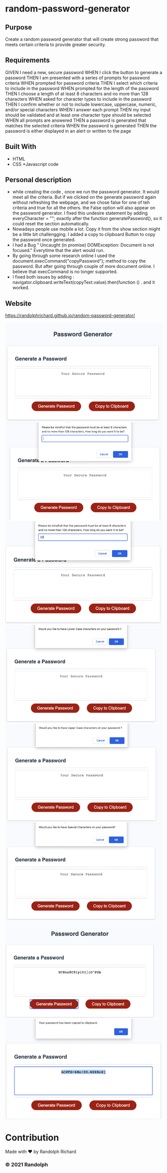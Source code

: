 # random-password-generator

## Purpose
Create a random password generator that will create strong password that meets certain criteria to provide greater security.

## Requirements
GIVEN I need a new, secure password
WHEN I click the button to generate a password
THEN I am presented with a series of prompts for password criteria
WHEN prompted for password criteria
THEN I select which criteria to include in the password
WHEN prompted for the length of the password
THEN I choose a length of at least 8 characters and no more than 128 characters
WHEN asked for character types to include in the password
THEN I confirm whether or not to include lowercase, uppercase, numeric, and/or special characters
WHEN I answer each prompt
THEN my input should be validated and at least one character type should be selected
WHEN all prompts are answered
THEN a password is generated that matches the selected criteria
WHEN the password is generated
THEN the password is either displayed in an alert or written to the page

## Built With
* HTML
* CSS
*Javascript code

## Personal description
* while creating the code , once we run the password generator. It would meet all the criteria. But if we clicked on the generate password again without refreshing the webpage, and we chose false for one of teh criteria and true for all the others. the False option will also appear on the password generator. I fixed this undesire statement by adding everyCharacter = ""; exactly after the function generatePassword(), so it could reset the section automatically.
* Nowadays people use mobile a lot. Copy it from the show section might be a little bit challengging. I added a copy to clipboard Button to copy the password once generated.
* I had a Bug " Uncaught (in promise) DOMException: Document is not focused." Everytime that the alert would run.
* By going through some research online I used the document.execCommand("copyPassword"); method to copy the password. But after going through couple of more document online. I believe that execCommand is no longer supported.
* I fixed both issues by adding : navigator.clipboard.writeText(copyText.value).then(function () .
and it worked.

## Website

https://randolphrichard.github.io/random-password-generator/

![](/assets/images/1.png)
![](/assets/images/2.png)
![](/assets/images/3.png)
![](/assets/images/4.png)
![](/assets/images/5.png)
![](/assets/images/6.png)
![](/assets/images/7.png)
![](/assets/images/8.png)

# Contribution
Made with ❤️ by Randolph Richard
### © 2021 Randolph 